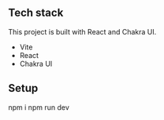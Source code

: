 ## Tech stack

This project is built with React and Chakra UI.

- Vite
- React
- Chakra UI

## Setup

npm i 
npm run dev
```
